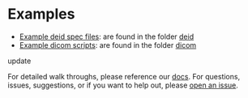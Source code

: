 # Examples

 - [Example deid spec files](deid): are found in the folder [deid](deid)
 - [Example dicom scripts](dicom): are found in the folder [dicom](dicom)

update

For detailed walk throughs, please reference our [docs](https://pydicom.github.io/deid).
For questions, issues, suggestions, or if you want to help out,
please [open an issue](https://www.github.com/pydicom/deid).
